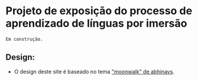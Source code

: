 # Projeto de exposição do processo de aprendizado de línguas por imersão

```Em construção.```

## Design:
- O design deste site é baseado no tema ["moonwalk" de abhinavs](https://abhinavs.github.io/moonwalk/).